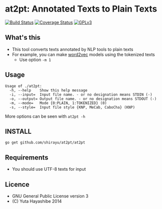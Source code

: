 
# at2pt: Annotated Texts to Plain Texts

[![Build Status](https://travis-ci.org/shirayu/at2pt.svg?branch=master)](https://travis-ci.org/shirayu/at2pt)
[![Coverage Status](https://coveralls.io/repos/shirayu/at2pt/badge.svg?branch=master&service=github)](https://coveralls.io/github/shirayu/at2pt?branch=master)
[![GPLv3](https://img.shields.io/badge/license-GPLv3-blue.svg)](GPLv3)

## What's this

- This tool converts texts annotated by NLP tools to plain texts
- For example, you can make [word2vec](https://code.google.com/p/word2vec/) models using the tokenized texts
    - Use option ``-m 1``

## Usage
```
Usage of ./at2pt:
  -h, --help    Show this help message
  -i, --input=  Input file name. - or no designation means STDIN (-)
  -o, --output= Output file name. - or no designation means STDOUT (-)
  -m, --mode=   Mode {0:PLAIN, 1:TOKENIZED} (0)
  -s, --style=  Input file style {KNP, MeCab, CaboCha} (KNP)
```

More options can be seen with ``at2pt -h``

## INSTALL

```
go get github.com/shirayu/at2pt/at2pt
```

## Requirements
- You should use UTF-8 texts for input


## Licence

- GNU General Public License version 3
- (C) Yuta Hayashibe 2014
